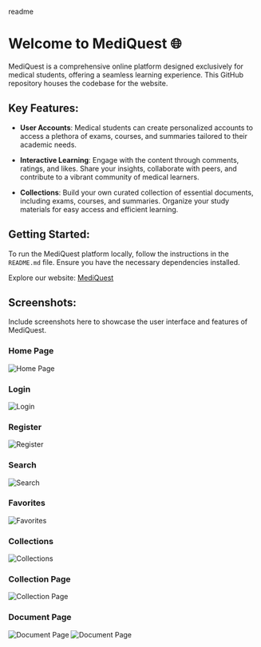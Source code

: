 readme
# Welcome to MediQuest 🌐

MediQuest is a comprehensive online platform designed exclusively for medical students, offering a seamless learning experience. This GitHub repository houses the codebase for the website.

## Key Features:
- **User Accounts**: Medical students can create personalized accounts to access a plethora of exams, courses, and summaries tailored to their academic needs.

- **Interactive Learning**: Engage with the content through comments, ratings, and likes. Share your insights, collaborate with peers, and contribute to a vibrant community of medical learners.

- **Collections**: Build your own curated collection of essential documents, including exams, courses, and summaries. Organize your study materials for easy access and efficient learning.


## Getting Started:
To run the MediQuest platform locally, follow the instructions in the `README.md` file. Ensure you have the necessary dependencies installed.

Explore our website: [MediQuest](https://mediquest.onrender.com/)

## Screenshots:
Include screenshots here to showcase the user interface and features of MediQuest.

### Home Page
![Home Page](screenshots/home_page.PNG)

### Login
![Login](screenshots/login.png)

### Register
![Register](screenshots/register.png)

### Search
![Search](screenshots/search_page.png)

### Favorites
![Favorites](screenshots/profile_favourites.png)

### Collections
![Collections](screenshots/profile_collections.png)

### Collection Page
![Collection Page](screenshots/collection_page.png)

### Document Page
![Document Page](screenshots/document_page.png)
![Document Page](screenshots/document_comments.png)





